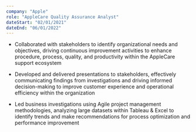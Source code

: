 ```yaml
---
company: "Apple"
role: "AppleCare Quality Assurance Analyst"
dateStart: "02/01/2021"
dateEnd: "06/01/2022"
---
```


- Collaborated with stakeholders to identify organizational needs and objectives, driving continuous improvement activities to
enhance procedure, process, quality, and productivity within the AppleCare support ecosystem

- Developed and delivered presentations to stakeholders, effectively communicating findings from investigations and driving informed decision-making to improve customer experience and operational efficiency within the organization

- Led business investigations using Agile project management methodologies, analyzing large datasets within Tableau & Excel to identify trends and make recommendations for process optimization and performance improvement
